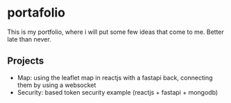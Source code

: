 # portafolio
This is my portfolio, where i will put some few ideas that come to me. Better late than never.

## Projects
* Map: using the leaflet map in reactjs with a fastapi back, connecting them by using a websocket
* Security: based token security example (reactjs + fastapi + mongodb)
